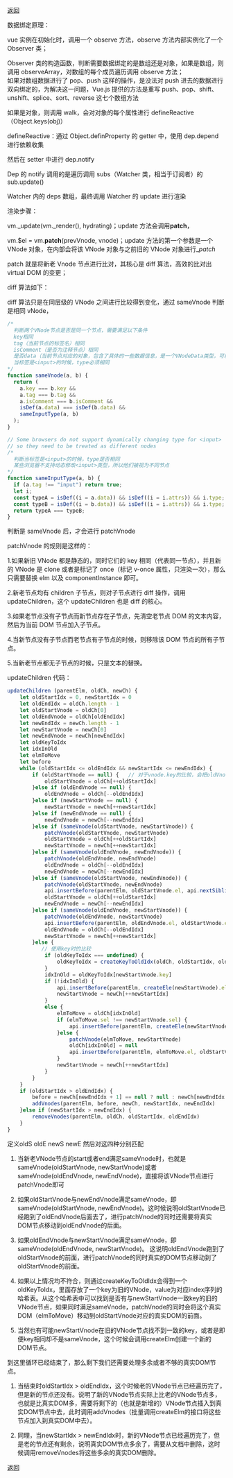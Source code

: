 [返回](./index.md)

数据绑定原理：

vue 实例在初始化时，调用一个 observe 方法，observe 方法内部实例化了一个 Observer 类；

Observer 类的构造函数，判断需要数据绑定的是数组还是对象，如果是数组，则调用 observeArray，对数组的每个成员遍历调用 observe 方法；\
如果对数组数据进行了 pop、push 这样的操作，是没法对 push 进去的数据进行双向绑定的，为解决这一问题，Vue.js 提供的方法是重写 push、pop、shift、unshift、splice、sort、reverse 这七个数组方法

如果是对象，则调用 walk，会对对象的每个属性进行 defineReactive（Object.keys(obj)）

defineReactive：通过 Object.definProperty 的 getter 中，使用 dep.depend 进行依赖收集

然后在 setter 中进行 dep.notify

Dep 的 notify 调用的是遍历调用 subs（Watcher 类，相当于订阅者）的 sub.update()

Watcher 内的 deps 数组，最终调用 Watcher 的 update 进行渲染

渲染步骤：

vm.\_update(vm.\_render(), hydrating)；update 方法会调用**patch**，

vm.$el = vm.**patch**(prevVnode, vnode)；update 方法的第一个参数是一个 VNode 对象，在内部会将该 VNode 对象与之前旧的 VNode 对象进行\__patch_

patch 就是将新老 Vnode 节点进行比对，其核心是 diff 算法，高效的比对出 virtual DOM 的变更；

diff 算法如下：

diff 算法只是在同层级的 VNode 之间进行比较得到变化，通过 sameVnode 判断是相同 vNode，

```javascript
/*
  判断两个VNode节点是否是同一个节点，需要满足以下条件
  key相同
  tag（当前节点的标签名）相同
  isComment（是否为注释节点）相同
  是否data（当前节点对应的对象，包含了具体的一些数据信息，是一个VNodeData类型，可以参考VNodeData类型中的数据信息）都有定义
  当标签是<input>的时候，type必须相同
*/
function sameVnode(a, b) {
  return (
    a.key === b.key &&
    a.tag === b.tag &&
    a.isComment === b.isComment &&
    isDef(a.data) === isDef(b.data) &&
    sameInputType(a, b)
  );
}

// Some browsers do not support dynamically changing type for <input>
// so they need to be treated as different nodes
/*
  判断当标签是<input>的时候，type是否相同
  某些浏览器不支持动态修改<input>类型，所以他们被视为不同节点
*/
function sameInputType(a, b) {
  if (a.tag !== "input") return true;
  let i;
  const typeA = isDef((i = a.data)) && isDef((i = i.attrs)) && i.type;
  const typeB = isDef((i = b.data)) && isDef((i = i.attrs)) && i.type;
  return typeA === typeB;
}
```

判断是 sameVnode 后，才会进行 patchVnode

patchVnode 的规则是这样的：

1.如果新旧 VNode 都是静态的，同时它们的 key 相同（代表同一节点），并且新的 VNode 是 clone 或者是标记了 once（标记 v-once 属性，只渲染一次），那么只需要替换 elm 以及 componentInstance 即可。

2.新老节点均有 children 子节点，则对子节点进行 diff 操作，调用 updateChildren，这个 updateChildren 也是 diff 的核心。

3.如果老节点没有子节点而新节点存在子节点，先清空老节点 DOM 的文本内容，然后为当前 DOM 节点加入子节点。

4.当新节点没有子节点而老节点有子节点的时候，则移除该 DOM 节点的所有子节点。

5.当新老节点都无子节点的时候，只是文本的替换。

updateChildren 代码：

```javascript
updateChildren (parentElm, oldCh, newCh) {
    let oldStartIdx = 0, newStartIdx = 0
    let oldEndIdx = oldCh.length - 1
    let oldStartVnode = oldCh[0]
    let oldEndVnode = oldCh[oldEndIdx]
    let newEndIdx = newCh.length - 1
    let newStartVnode = newCh[0]
    let newEndVnode = newCh[newEndIdx]
    let oldKeyToIdx
    let idxInOld
    let elmToMove
    let before
    while (oldStartIdx <= oldEndIdx && newStartIdx <= newEndIdx) {
        if (oldStartVnode == null) {   // 对于vnode.key的比较，会把oldVnode = null
            oldStartVnode = oldCh[++oldStartIdx]
        }else if (oldEndVnode == null) {
            oldEndVnode = oldCh[--oldEndIdx]
        }else if (newStartVnode == null) {
            newStartVnode = newCh[++newStartIdx]
        }else if (newEndVnode == null) {
            newEndVnode = newCh[--newEndIdx]
        }else if (sameVnode(oldStartVnode, newStartVnode)) {
            patchVnode(oldStartVnode, newStartVnode)
            oldStartVnode = oldCh[++oldStartIdx]
            newStartVnode = newCh[++newStartIdx]
        }else if (sameVnode(oldEndVnode, newEndVnode)) {
            patchVnode(oldEndVnode, newEndVnode)
            oldEndVnode = oldCh[--oldEndIdx]
            newEndVnode = newCh[--newEndIdx]
        }else if (sameVnode(oldStartVnode, newEndVnode)) {
            patchVnode(oldStartVnode, newEndVnode)
            api.insertBefore(parentElm, oldStartVnode.el, api.nextSibling(oldEndVnode.el))
            oldStartVnode = oldCh[++oldStartIdx]
            newEndVnode = newCh[--newEndIdx]
        }else if (sameVnode(oldEndVnode, newStartVnode)) {
            patchVnode(oldEndVnode, newStartVnode)
            api.insertBefore(parentElm, oldEndVnode.el, oldStartVnode.el)
            oldEndVnode = oldCh[--oldEndIdx]
            newStartVnode = newCh[++newStartIdx]
        }else {
           // 使用key时的比较
            if (oldKeyToIdx === undefined) {
                oldKeyToIdx = createKeyToOldIdx(oldCh, oldStartIdx, oldEndIdx) // 有key生成index表
            }
            idxInOld = oldKeyToIdx[newStartVnode.key]
            if (!idxInOld) {
                api.insertBefore(parentElm, createEle(newStartVnode).el, oldStartVnode.el)
                newStartVnode = newCh[++newStartIdx]
            }
            else {
                elmToMove = oldCh[idxInOld]
                if (elmToMove.sel !== newStartVnode.sel) {
                    api.insertBefore(parentElm, createEle(newStartVnode).el, oldStartVnode.el)
                }else {
                    patchVnode(elmToMove, newStartVnode)
                    oldCh[idxInOld] = null
                    api.insertBefore(parentElm, elmToMove.el, oldStartVnode.el)
                }
                newStartVnode = newCh[++newStartIdx]
            }
        }
    }
    if (oldStartIdx > oldEndIdx) {
        before = newCh[newEndIdx + 1] == null ? null : newCh[newEndIdx + 1].el
        addVnodes(parentElm, before, newCh, newStartIdx, newEndIdx)
    }else if (newStartIdx > newEndIdx) {
        removeVnodes(parentElm, oldCh, oldStartIdx, oldEndIdx)
    }
}
```

定义oldS oldE newS newE 然后对这四种分别匹配

1. 当新老VNode节点的start或者end满足sameVnode时，也就是sameVnode(oldStartVnode, newStartVnode)或者sameVnode(oldEndVnode, newEndVnode)，直接将该VNode节点进行patchVnode即可

2. 如果oldStartVnode与newEndVnode满足sameVnode，即sameVnode(oldStartVnode, newEndVnode)。这时候说明oldStartVnode已经跑到了oldEndVnode后面去了，进行patchVnode的同时还需要将真实DOM节点移动到oldEndVnode的后面。

3. 如果oldEndVnode与newStartVnode满足sameVnode，即sameVnode(oldEndVnode, newStartVnode)。
这说明oldEndVnode跑到了oldStartVnode的前面，进行patchVnode的同时真实的DOM节点移动到了oldStartVnode的前面。

4. 如果以上情况均不符合，则通过createKeyToOldIdx会得到一个oldKeyToIdx，里面存放了一个key为旧的VNode，value为对应index序列的哈希表。从这个哈希表中可以找到是否有与newStartVnode一致key的旧的VNode节点，如果同时满足sameVnode，patchVnode的同时会将这个真实DOM（elmToMove）移动到oldStartVnode对应的真实DOM的前面。

5. 当然也有可能newStartVnode在旧的VNode节点找不到一致的key，或者是即便key相同却不是sameVnode，这个时候会调用createElm创建一个新的DOM节点。

到这里循环已经结束了，那么剩下我们还需要处理多余或者不够的真实DOM节点。

1. 当结束时oldStartIdx > oldEndIdx，这个时候老的VNode节点已经遍历完了，但是新的节点还没有。说明了新的VNode节点实际上比老的VNode节点多，也就是比真实DOM多，需要将剩下的（也就是新增的）VNode节点插入到真实DOM节点中去，此时调用addVnodes（批量调用createElm的接口将这些节点加入到真实DOM中去）。

2.  同理，当newStartIdx > newEndIdx时，新的VNode节点已经遍历完了，但是老的节点还有剩余，说明真实DOM节点多余了，需要从文档中删除，这时候调用removeVnodes将这些多余的真实DOM删除。

[返回](./index.md)
